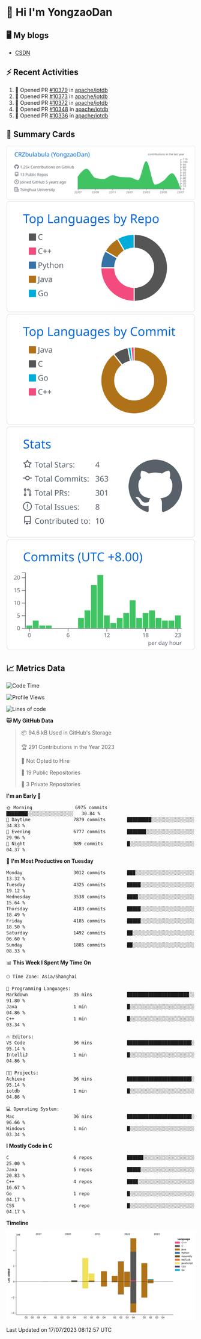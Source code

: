 # 👋 Hi I'm YongzaoDan

## 🖥 My blogs
  + [CSDN](https://blog.csdn.net/CRZbulabula?type=blog)

## ⚡ Recent Activities
<!--START_SECTION:activity-->
1. 💪 Opened PR [#10379](https://github.com/apache/iotdb/pull/10379) in [apache/iotdb](https://github.com/apache/iotdb)
2. 💪 Opened PR [#10373](https://github.com/apache/iotdb/pull/10373) in [apache/iotdb](https://github.com/apache/iotdb)
3. 💪 Opened PR [#10372](https://github.com/apache/iotdb/pull/10372) in [apache/iotdb](https://github.com/apache/iotdb)
4. 💪 Opened PR [#10348](https://github.com/apache/iotdb/pull/10348) in [apache/iotdb](https://github.com/apache/iotdb)
5. 💪 Opened PR [#10336](https://github.com/apache/iotdb/pull/10336) in [apache/iotdb](https://github.com/apache/iotdb)
<!--END_SECTION:activity-->

## 🎑 Summary Cards

[![](https://raw.githubusercontent.com/CRZbulabula/CRZbulabula/main/profile-summary-card-output/github/0-profile-details.svg)](https://github.com/vn7n24fzkq/github-profile-summary-cards)
[![](https://raw.githubusercontent.com/CRZbulabula/CRZbulabula/main/profile-summary-card-output/github/1-repos-per-language.svg)](https://github.com/vn7n24fzkq/github-profile-summary-cards) [![](https://raw.githubusercontent.com/CRZbulabula/CRZbulabula/main/profile-summary-card-output/github/2-most-commit-language.svg)](https://github.com/vn7n24fzkq/github-profile-summary-cards)
[![](https://raw.githubusercontent.com/CRZbulabula/CRZbulabula/main/profile-summary-card-output/github/3-stats.svg)](https://github.com/vn7n24fzkq/github-profile-summary-cards) [![](https://raw.githubusercontent.com/CRZbulabula/CRZbulabula/main/profile-summary-card-output/github/4-productive-time.svg)](https://github.com/vn7n24fzkq/github-profile-summary-cards)

## 📈 Metrics Data

<!--START_SECTION:waka-->
![Code Time](http://img.shields.io/badge/Code%20Time-208%20hrs%2048%20mins-blue)

![Profile Views](http://img.shields.io/badge/Profile%20Views-0-blue)

![Lines of code](https://img.shields.io/badge/From%20Hello%20World%20I%27ve%20Written-18.4%20million%20lines%20of%20code-blue)

**🐱 My GitHub Data** 

> 📦 94.6 kB Used in GitHub's Storage 
 > 
> 🏆 291 Contributions in the Year 2023
 > 
> 🚫 Not Opted to Hire
 > 
> 📜 19 Public Repositories 
 > 
> 🔑 3 Private Repositories 
 > 
**I'm an Early 🐤** 

```text
🌞 Morning                6975 commits        ████████░░░░░░░░░░░░░░░░░   30.84 % 
🌆 Daytime                7879 commits        █████████░░░░░░░░░░░░░░░░   34.83 % 
🌃 Evening                6777 commits        ███████░░░░░░░░░░░░░░░░░░   29.96 % 
🌙 Night                  989 commits         █░░░░░░░░░░░░░░░░░░░░░░░░   04.37 % 
```
📅 **I'm Most Productive on Tuesday** 

```text
Monday                   3012 commits        ███░░░░░░░░░░░░░░░░░░░░░░   13.32 % 
Tuesday                  4325 commits        █████░░░░░░░░░░░░░░░░░░░░   19.12 % 
Wednesday                3538 commits        ████░░░░░░░░░░░░░░░░░░░░░   15.64 % 
Thursday                 4183 commits        █████░░░░░░░░░░░░░░░░░░░░   18.49 % 
Friday                   4185 commits        █████░░░░░░░░░░░░░░░░░░░░   18.50 % 
Saturday                 1492 commits        ██░░░░░░░░░░░░░░░░░░░░░░░   06.60 % 
Sunday                   1885 commits        ██░░░░░░░░░░░░░░░░░░░░░░░   08.33 % 
```


📊 **This Week I Spent My Time On** 

```text
🕑︎ Time Zone: Asia/Shanghai

💬 Programming Languages: 
Markdown                 35 mins             ███████████████████████░░   91.80 % 
Java                     1 min               █░░░░░░░░░░░░░░░░░░░░░░░░   04.86 % 
C++                      1 min               █░░░░░░░░░░░░░░░░░░░░░░░░   03.34 % 

🔥 Editors: 
VS Code                  36 mins             ████████████████████████░   95.14 % 
IntelliJ                 1 min               █░░░░░░░░░░░░░░░░░░░░░░░░   04.86 % 

🐱‍💻 Projects: 
Achieve                  36 mins             ████████████████████████░   95.14 % 
iotdb                    1 min               █░░░░░░░░░░░░░░░░░░░░░░░░   04.86 % 

💻 Operating System: 
Mac                      36 mins             ████████████████████████░   96.66 % 
Windows                  1 min               █░░░░░░░░░░░░░░░░░░░░░░░░   03.34 % 
```

**I Mostly Code in C** 

```text
C                        6 repos             ██████░░░░░░░░░░░░░░░░░░░   25.00 % 
Java                     5 repos             █████░░░░░░░░░░░░░░░░░░░░   20.83 % 
C++                      4 repos             ████░░░░░░░░░░░░░░░░░░░░░   16.67 % 
Go                       1 repo              █░░░░░░░░░░░░░░░░░░░░░░░░   04.17 % 
CSS                      1 repo              █░░░░░░░░░░░░░░░░░░░░░░░░   04.17 % 
```



**Timeline**

![Lines of Code chart](https://raw.githubusercontent.com/CRZbulabula/CRZbulabula/main/assets/bar_graph.png)


 Last Updated on 17/07/2023 08:12:57 UTC
<!--END_SECTION:waka-->


